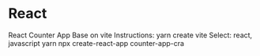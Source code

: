 # React

React Counter App
Base on vite
Instructions:
yarn create vite
Select: react, javascript
yarn
npx create-react-app counter-app-cra

 